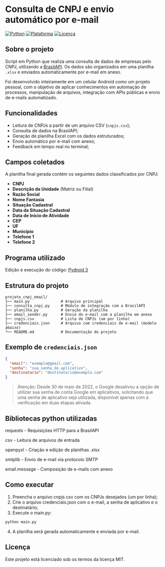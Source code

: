 # Consulta de CNPJ e envio automático por e-mail

[![Python](https://img.shields.io/badge/Python-3.10%2B-blue?logo=python)](https://www.python.org/)
[![Plataforma](https://img.shields.io/badge/Executavel-Windows%20%7C%20Linux%20%7C%20Android-informational?logo=codeforces)]()
[![Licença](https://img.shields.io/badge/Licença-MIT-green)](LICENSE)

## Sobre o projeto

Script em Python que realiza uma consulta de dados de empresas pelo CNPJ, utilizando a [BrasilAPI](https://brasilapi.com.br/). Os dados são organizados em uma planilha `.xlsx` e enviados automaticamente por e-mail em anexo.

Foi desenvolvido inteiramente em um celular Android como um projeto pessoal, com o objetivo de aplicar conhecimentos em automação de processos, manipulação de arquivos, integração com APIs públicas e envio de e-mails automatizado.

## Funcionalidades

- Leitura de CNPJs a partir de um arquivo CSV (`cnpjs.csv`);
- Consulta de dados na BrasilAPI;
- Geração de planilha Excel com os dados estruturados;
- Envio automático por e-mail com anexo;
- Feedback em tempo real no terminal;

## Campos coletados

A planilha final gerada contém os seguintes dados classificados por CNPJ:
- **CNPJ**
- **Descrição da Unidade** (Matriz ou Filial)
- **Razão Social**
- **Nome Fantasia**
- **Situação Cadastral**
- **Data da Situação Cadastral**
- **Data de Início de Atividade**
- **CEP**
- **UF**
- **Município**
- **Telefone 1**
- **Telefone 2**

## Programa utilizado

Edição e execução do código: [Pydroid 3](https://play.google.com/store/apps/details?id=ru.iiec.pydroid3)

## Estrutura do projeto

```
projeto_cnpj_email/
├── main.py              # Arquivo principal
├── consulta_cnpj.py     # Módulo de integração com a BrasilAPI
├── planilha.py          # Geração da planilha
├── email_sender.py      # Envio do e-mail com a planilha em anexo
├── cnpjs.csv            # Lista de CNPJs (um por linha)
├── credenciais.json     # Arquivo com credenciais de e-mail (modelo abaixo)
└── README.md            # Documentação do projeto
```

## Exemplo de `credenciais.json`

```json
{
  "email": "exemplo@gmail.com",
  "senha": "sua_senha_de_aplicativo",
  "destinatario": "destinatario@exemplo.com"
}
```

> Atenção: Desde 30 de maio de 2022, o Google desativou a opção de utilizar sua senha de conta Google em aplicativos, solicitando que uma senha de aplicativo seja utilizada, disponível apenas com a verificação em duas etapas ativada.

## Bibliotecas python utilizadas

requests - Requisições HTTP para a BrasilAPI

csv - Leitura de arquivos de entrada

openpyxl - Criação e edição de planilhas .xlsx

smtplib - Envio de e-mail via protocolo SMTP

email.message - Composição de e-mails com anexo


## Como executar

1. Preencha o arquivo cnpjs.csv com os CNPJs desejados (um por linha);
2. Crie o arquivo credenciais.json com o e-mail, a senha de aplicativo e o destinatário;
3. Execute o main.py:
```python
python main.py
```
4. A planilha será gerada automaticamente e enviada por e-mail.

## Licença

Este projeto está licenciado sob os termos da licença MIT.
